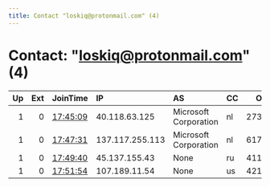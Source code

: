 ```yaml
---
title: Contact "loskiq@protonmail.com" (4)
---
```


# Contact: "loskiq@protonmail.com" (4)

|   Up |   Ext | JoinTime                                                                                            | IP              | AS                    | CC   |   ORp |   Dirp | OS    | Version   | Nickname   |   eFamMembers |
|-----:|------:|:----------------------------------------------------------------------------------------------------|:----------------|:----------------------|:-----|------:|-------:|:------|:----------|:-----------|--------------:|
|    1 |     0 | [17:45:09](https://metrics.torproject.org/rs.html#details/DF25708C670B720FF55B4921A2CBFF5961575DA0) | 40.118.63.125   | Microsoft Corporation | nl   | 27312 |  27313 | Linux | 0.4.3.5   | loskiq     |             1 |
|    1 |     0 | [17:47:31](https://metrics.torproject.org/rs.html#details/268A65B37211409BA291F32C0A3EE2C6D802C2B9) | 137.117.255.113 | Microsoft Corporation | nl   | 61766 |  61767 | Linux | 0.4.3.5   | loskiq     |             1 |
|    1 |     0 | [17:49:40](https://metrics.torproject.org/rs.html#details/D4BBA6EC43E08D6D0773906A2E4B4961A57FC334) | 45.137.155.43   | None                  | ru   | 41108 |  41109 | Linux | 0.4.3.5   | loskiq     |             1 |
|    1 |     0 | [17:51:54](https://metrics.torproject.org/rs.html#details/7113BA8AED19859E5D1EA3F967BFC35F75898226) | 107.189.11.54   | None                  | us   | 42148 |  42149 | Linux | 0.4.3.5   | loskiq     |             1 |
